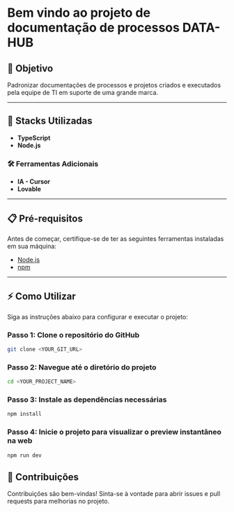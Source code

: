 # Bem vindo ao projeto de documentação de processos DATA-HUB

## 📌 Objetivo
Padronizar documentações de processos e projetos criados e executados pela equipe de TI em suporte de uma grande marca.

---

## 🚀 Stacks Utilizadas
- **TypeScript**
- **Node.js**

### 🛠️ Ferramentas Adicionais
- **IA - Cursor**
- **Lovable**

---

## 📋 Pré-requisitos
Antes de começar, certifique-se de ter as seguintes ferramentas instaladas em sua máquina:
- [Node.js](https://nodejs.org)
- [npm](https://www.npmjs.com/)

---

## ⚡ Como Utilizar

Siga as instruções abaixo para configurar e executar o projeto:

### Passo 1: Clone o repositório do GitHub
```bash
git clone <YOUR_GIT_URL>
```
### Passo 2: Navegue até o diretório do projeto
```bash
cd <YOUR_PROJECT_NAME>
```
### Passo 3: Instale as dependências necessárias
```bash
npm install
```
### Passo 4: Inicie o projeto para visualizar o preview instantâneo na web
```bash
npm run dev
```
## 📝 Contribuições

Contribuições são bem-vindas! Sinta-se à vontade para abrir issues e pull requests para melhorias no projeto.



